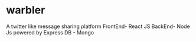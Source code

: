 # warbler
A twitter like message sharing platform
FrontEnd- React JS
BackEnd- Node Js powered by Express
DB - Mongo
